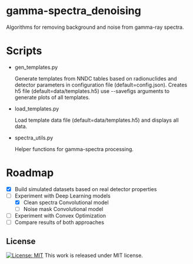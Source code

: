 

# gamma-spectra_denoising
Algorithms for removing background and noise from gamma-ray spectra.

# Scripts
- gen_templates.py 

  Generate templates from NNDC tables based on radionuclides and detector parameters in configuration file (default=config.json). Creates h5 file (default=data/templates.h5) use --savefigs arguments to generate plots of all templates.
- load_templates.py

  Load template data file (default=data/templates.h5) and displays all data.
- spectra_utils.py

  Helper functions for gamma-spectra processing.
  
# Roadmap

- [x] Build simulated datasets based on real detector properties
- [ ] Experiment with Deep Learning models
  - [x] Clean spectra Convolutional model
  - [ ] Noise mask Convolutional model
- [ ] Experiment with Convex Optimization 
- [ ] Compare results of both approaches

## License
[![License: MIT](https://img.shields.io/badge/License-MIT-yellow.svg)](https://github.com/mpc6/AudioRNN/blob/master/LICENSE.txt)
This work is released under MIT license.
